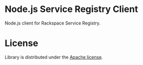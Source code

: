 # Node.js Service Registry Client

Node.js client for Rackspace Service Registry.

# License

Library is distributed under the [Apache license](http://www.apache.org/licenses/LICENSE-2.0.html).
